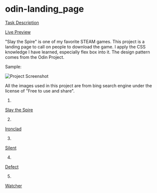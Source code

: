 # odin-landing_page

[Task Description](https://www.theodinproject.com/lessons/foundations-landing-page)

[Live Preview](https://maxim55069633.github.io/2.odin_landing_page/)

"Slay the Spire" is one of my favorite STEAM games. This project is a landing page to call on people to download the game. I apply the CSS knowledge I have learned, especially flex box into it. The design pattern comes from the Odin Project.

Sample:

![Project Screenshot](./images/sample.gif)

All the images used in this project are from bing search engine under the license of "Free to use and share".

1.
[Slay the Spire](https://cn.bing.com/images/search?view=detailV2&ccid=d9DHHKFt&id=FC8F0BC94923DB978AF2E8A71875EBCB352616BA&thid=OIP.d9DHHKFt-SHBTg-PZsBPHQAAAA&mediaurl=https%3a%2f%2fts1.cn.mm.bing.net%2fth%2fid%2fR-C.77d0c71ca16df921c14e0f8f66c04f1d%3frik%3duhYmNcvrdRin6A%26riu%3dhttp%253a%252f%252fwww.xboxygen.com%252fIMG%252fmoton2638.jpg%253f1565382062%26ehk%3dGH6RXth8I5QK%252b5G8ZO3SeIUw4ZOFJZ1%252fi3Rq7gSPv5s%253d%26risl%3d%26pid%3dImgRaw%26r%3d0&exph=400&expw=310&q=slay+the+spire&simid=608010526011037520&FORM=IRPRST&ck=A6657158F5D69F15CADD2EA1D73534E2&selectedIndex=11&qft=+filterui%3alicense-L2_L3_L4_L5_L6_L7&ajaxhist=0&ajaxserp=0)

2.
[Ironclad](https://cn.bing.com/images/search?view=detailV2&ccid=99hPW7El&id=CAE948D9A05ECD2B1A9FF9A35068EF04DBA8F8D6&thid=OIP.99hPW7El3M-NqXNsUg_3_AHaEo&mediaurl=https%3a%2f%2fobj-sg.thewiki.kr%2fdata%2f69726f6e636c6164506f7274726169745f32303138303432362e6a7067.jpg&exph=625&expw=1000&q=slay+the+spire&simid=608005032749857610&FORM=IRPRST&ck=B015CD82B04871BB0A7955A0A6244803&selectedIndex=0&qft=+filterui%3alicense-L2_L3_L4_L5_L6_L7&ajaxhist=0&ajaxserp=0)

3.
[Silent](https://cn.bing.com/images/search?view=detailV2&ccid=A4V8JUgu&id=CAE948D9A05ECD2B1A9F64EB05F09AB85776D119&thid=OIP.A4V8JUgupuBRyz7r1VLhaAHaEo&mediaurl=https%3a%2f%2fobj-sg.thewiki.kr%2fdata%2f73696c656e74506f7274726169745f32303138303432362e6a7067.jpg&exph=625&expw=1000&q=slay+the+spire&simid=607988608799934057&FORM=IRPRST&ck=B426D48A7D1E55DC8780711C7D94C445&selectedIndex=1&qft=+filterui%3alicense-L2_L3_L4_L5_L6_L7&ajaxhist=0&ajaxserp=0)

4.
[Defect](https://cn.bing.com/images/search?view=detailV2&ccid=9qeHQLkg&id=CAE948D9A05ECD2B1A9FAFF6F81ECEAD1B7873FC&thid=OIP.9qeHQLkgiSbqYEhg8xH1lAHaEo&mediaurl=https%3a%2f%2fobj-sg.thewiki.kr%2fdata%2f646566656374506f7274726169742e6a7067.jpg&exph=625&expw=1000&q=the+defect+slay+the+spire&simid=607992585932595320&FORM=IRPRST&ck=9D600C4701084D8A8C2EF69E8BECBFE7&selectedIndex=0&qft=+filterui%3alicense-L2_L3_L4_L5_L6_L7&ajaxhist=0&ajaxserp=0)

5.
[Watcher](https://cn.bing.com/images/search?view=detailV2&ccid=uQojWEke&id=CAE948D9A05ECD2B1A9FA42A73707CF5731A7EC0&thid=OIP.uQojWEkeDI7W_4KOoJAfcAHaEK&mediaurl=https%3a%2f%2fobj-sg.thewiki.kr%2fdata%2f77617463686572506f7274726169742e6a7067.jpg&exph=562&expw=1000&q=slay+the+spire&simid=608040835595265642&FORM=IRPRST&ck=B61EDB908D106415420C899A1908C846&selectedIndex=4&qft=+filterui%3alicense-L2_L3_L4_L5_L6_L7&ajaxhist=0&ajaxserp=0)

